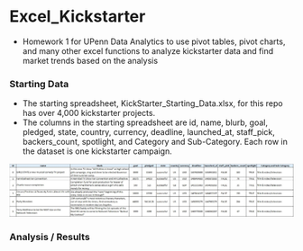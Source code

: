 # Excel_Kickstarter
* Homework 1 for UPenn Data Analytics to use pivot tables, pivot charts, and many other excel functions to analyze kickstarter data and find market trends based on the analysis

### Starting Data 
* The starting spreadsheet, KickStarter_Starting_Data.xlsx, for this repo has over 4,000 kickstarter projects. 
* The columns in the starting spreadsheet are id, name, blurb, goal, pledged, state, country, currency, deadline, launched_at, staff_pick, backers_count, spotlight, and Category and Sub-Category. Each row in the dataset is one kickstarter campaign. 

![](03_Images/Starting_Data.jpg)

### Analysis / Results
